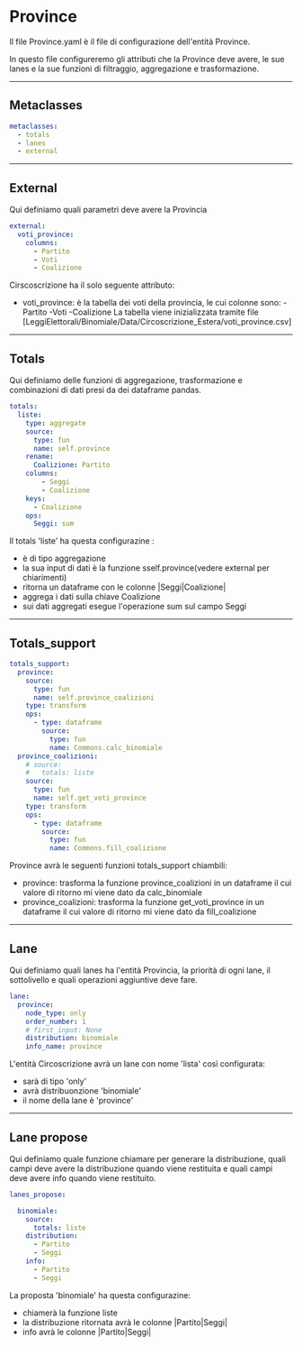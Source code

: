 # Province
Il file Province.yaml è il file di configurazione dell'entità Province.

In questo file configureremo gli attributi che la Province deve avere, le sue lanes e la sue funzioni di filtraggio, aggregazione e trasformazione.


---
## Metaclasses

```yaml
metaclasses:
  - totals
  - lanes
  - external
```


---
## External
Qui definiamo quali parametri deve avere la Provincia

```yaml
external:
  voti_province:
    columns:
      - Partito
      - Voti
      - Coalizione
```
Cirscoscrizione ha il solo seguente attributo:
+ voti_province: è la tabella dei voti della provincia, le cui colonne sono:
	-Partito
	-Voti
	-Coalizione
La tabella viene inizializzata tramite file [LeggiElettorali/Binomiale/Data/Circoscrizione_Estera/voti_province.csv]


---
## Totals
Qui definiamo delle funzioni di aggregazione, trasformazione e combinazioni di dati presi da dei dataframe pandas.

```yaml
totals:
  liste:
    type: aggregate
    source:
      type: fun
      name: self.province
    rename:
      Coalizione: Partito
    columns:
        - Seggi
        - Coalizione
    keys:
      - Coalizione
    ops:
      Seggi: sum
```
Il totals 'liste' ha questa configurazine :
- è di tipo aggregazione
- la sua input di dati è la funzione sself.province(vedere external per chiarimenti)
- ritorna un dataframe con le colonne |Seggi|Coalizione|
- aggrega i dati sulla chiave Coalizione
- sui dati aggregati esegue l'operazione sum sul campo Seggi

---
## Totals_support

```yaml
totals_support:
  province:
    source:
      type: fun
      name: self.province_coalizioni
    type: transform
    ops:
      - type: dataframe
        source:
          type: fun
          name: Commons.calc_binomiale
  province_coalizioni:
    # source:
    #   totals: liste
    source:
      type: fun
      name: self.get_voti_province
    type: transform
    ops:
      - type: dataframe
        source:
          type: fun
          name: Commons.fill_coalizione
```

Province avrà le seguenti funzioni totals_support chiambili:
+ province: trasforma la funzione province_coalizioni in un dataframe il cui valore di ritorno mi viene dato da calc_binomiale
+ province_coalizioni: trasforma la funzione get_voti_province in un dataframe il cui valore di ritorno mi viene dato da fill_coalizione


---
## Lane
Qui definiamo quali lanes ha l'entità Provincia, la priorità di ogni lane, il sottolivello e quali operazioni aggiuntive deve fare.

```yaml
lane:
  province:
    node_type: only
    order_number: 1
    # first_input: None
    distribution: binomiale
    info_name: province
```
L'entità Circoscrizione avrà un lane con nome 'lista' così configurata:
- sarà di tipo 'only'
- avrà distribuonzione 'binomiale'
- il nome della lane è 'province'


---
## Lane propose
Qui definiamo quale funzione chiamare per generare la distribuzione, quali campi deve avere la distribuzione quando viene restituita e quali campi deve avere info quando viene restituito.

```yaml
lanes_propose:

  binomiale:
    source:
      totals: liste
    distribution:
      - Partito
      - Seggi
    info:
      - Partito
      - Seggi
```

La proposta 'binomiale' ha questa configurazine:
- chiamerà la funzione liste
- la distribuzione ritornata avrà le colonne |Partito|Seggi|
- info avrà le colonne |Partito|Seggi|




